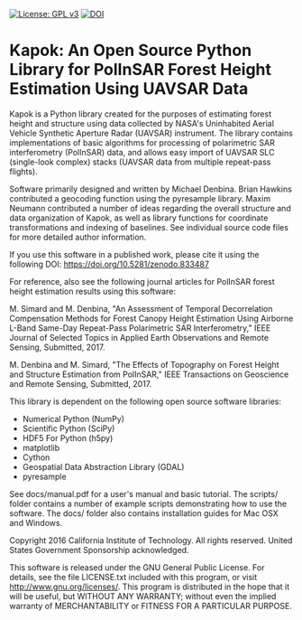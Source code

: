 [![License: GPL v3](https://img.shields.io/badge/License-GPL%20v3-blue.svg)](http://www.gnu.org/licenses/gpl-3.0) [![DOI](https://zenodo.org/badge/76489138.svg)](https://zenodo.org/badge/latestdoi/76489138)

# Kapok: An Open Source Python Library for PolInSAR Forest Height Estimation Using UAVSAR Data

Kapok is a Python library created for the purposes of estimating forest height and structure using data collected by NASA's Uninhabited Aerial Vehicle Synthetic Aperture Radar (UAVSAR) instrument.  The library contains implementations of basic algorithms for processing of polarimetric SAR interferometry (PolInSAR) data, and allows easy import of UAVSAR SLC (single-look complex) stacks (UAVSAR data from multiple repeat-pass flights).

Software primarily designed and written by Michael Denbina.  Brian Hawkins contributed a geocoding function using the pyresample library.  Maxim Neumann contributed a number of ideas regarding the overall structure and data organization of Kapok, as well as library functions for coordinate transformations and indexing of baselines.  See individual source code files for more detailed author information.

If you use this software in a published work, please cite it using the following DOI: https://doi.org/10.5281/zenodo.833487

For reference, also see the following journal articles for PolInSAR forest height estimation results using this software:

M. Simard and M. Denbina, "An Assessment of Temporal Decorrelation Compensation Methods for Forest Canopy Height Estimation Using Airborne L-Band Same-Day Repeat-Pass Polarimetric SAR Interferometry," IEEE Journal of Selected Topics in Applied Earth Observations and Remote Sensing, Submitted, 2017.

M. Denbina and M. Simard, "The Effects of Topography on Forest Height and Structure Estimation from PolInSAR," IEEE Transactions on Geoscience and Remote Sensing, Submitted, 2017.

This library is dependent on the following open source software libraries:

* Numerical Python (NumPy)
* Scientific Python (SciPy)
* HDF5 For Python (h5py)
* matplotlib
* Cython
* Geospatial Data Abstraction Library (GDAL)
* pyresample

See docs/manual.pdf for a user's manual and basic tutorial.  The scripts/ folder contains a number of example scripts demonstrating how to use the software.  The docs/ folder also contains installation guides for Mac OSX and Windows.

Copyright 2016 California Institute of Technology.  All rights reserved.  United States Government Sponsorship acknowledged.

This software is released under the GNU General Public License.  For details, see the file LICENSE.txt included with this program, or visit http://www.gnu.org/licenses/.  This program is distributed in the hope that it will be useful, but WITHOUT ANY WARRANTY; without even the implied warranty of MERCHANTABILITY or FITNESS FOR A PARTICULAR PURPOSE.